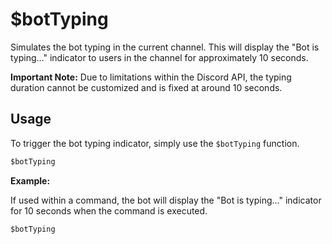 # $botTyping

Simulates the bot typing in the current channel. This will display the "Bot is typing..." indicator to users in the channel for approximately 10 seconds.

**Important Note:** Due to limitations within the Discord API, the typing duration cannot be customized and is fixed at around 10 seconds.

## Usage

To trigger the bot typing indicator, simply use the `$botTyping` function.

```markdown
$botTyping
```

**Example:**

If used within a command, the bot will display the "Bot is typing..." indicator for 10 seconds when the command is executed.
```
$botTyping
```
